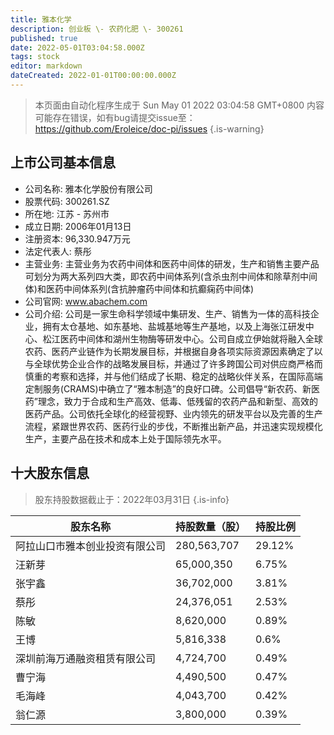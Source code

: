 ```yaml
---
title: 雅本化学
description: 创业板 \- 农药化肥 \- 300261
published: true
date: 2022-05-01T03:04:58.000Z
tags: stock
editor: markdown
dateCreated: 2022-01-01T00:00:00.000Z
---
```


> 本页面由自动化程序生成于 Sun May 01 2022 03:04:58 GMT+0800
> 内容可能存在错误，如有bug请提交issue至：https://github.com/Eroleice/doc-pi/issues
{.is-warning}

## 上市公司基本信息
- 公司名称: 雅本化学股份有限公司
- 股票代码: 300261.SZ
- 所在地: 江苏 - 苏州市
- 成立日期: 2006年01月13日
- 注册资本: 96,330.947万元
- 法定代表人: 蔡彤
- 主营业务: 主营业务为农药中间体和医药中间体的研发，生产和销售主要产品可划分为两大系列四大类，即农药中间体系列(含杀虫剂中间体和除草剂中间体)和医药中间体系列(含抗肿瘤药中间体和抗癫痫药中间体)
- 公司官网: www.abachem.com
- 公司介绍: 公司是一家生命科学领域中集研发、生产、销售为一体的高科技企业，拥有太仓基地、如东基地、盐城基地等生产基地，以及上海张江研发中心、松江医药中间体和湖州生物酶等研发中心。公司自成立伊始就将融入全球农药、医药产业链作为长期发展目标，并根据自身各项实际资源因素确定了以与全球优势企业合作的战略发展目标，并通过了许多跨国公司对供应商严格而慎重的考察和选择，并与他们结成了长期、稳定的战略伙伴关系，在国际高端定制服务(CRAMS)中确立了“雅本制造”的良好口碑。公司倡导“新农药、新医药”理念，致力于合成和生产高效、低毒、低残留的农药产品和新型、高效的医药产品。公司依托全球化的经营视野、业内领先的研发平台以及完善的生产流程，紧跟世界农药、医药行业的步伐，不断推出新产品，并迅速实现规模化生产，主要产品在技术和成本上处于国际领先水平。


## 十大股东信息
> 股东持股数据截止于：2022年03月31日
{.is-info}

| 股东名称 | 持股数量（股） | 持股比例 |
| --- | --- | --- |
| 阿拉山口市雅本创业投资有限公司 | 280,563,707 | 29.12% |
| 汪新芽 | 65,000,350 | 6.75% |
| 张宇鑫 | 36,702,000 | 3.81% |
| 蔡彤 | 24,376,051 | 2.53% |
| 陈敏 | 8,620,000 | 0.89% |
| 王博 | 5,816,338 | 0.6% |
| 深圳前海万通融资租赁有限公司 | 4,724,700 | 0.49% |
| 曹宁海 | 4,490,500 | 0.47% |
| 毛海峰 | 4,043,700 | 0.42% |
| 翁仁源 | 3,800,000 | 0.39% |




